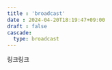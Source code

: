 ```yaml
---
title : 'broadcast'
date : 2024-04-20T18:19:47+09:00
draft : false
cascade:
  type: broadcast
---
```


링크링크